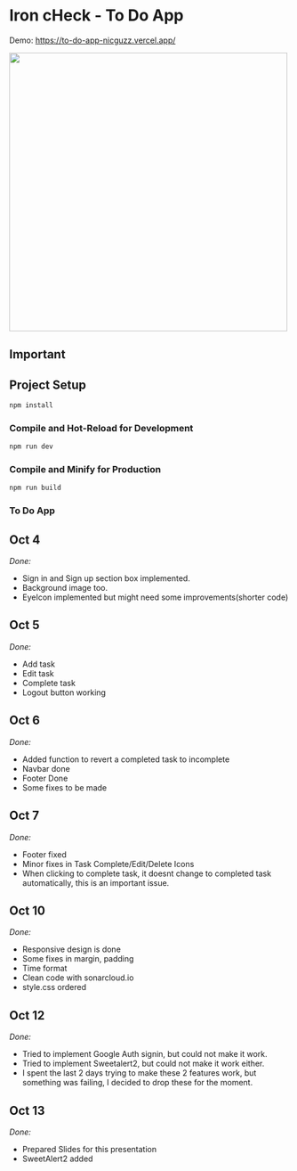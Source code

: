 # Iron cHeck - To Do App

Demo: https://to-do-app-nicguzz.vercel.app/

 <img src="https://res.cloudinary.com/dbmzbapuj/image/upload/v1666183018/Screenshot_2022-10-19_at_14.36.50_bzxqsa.png" width="500"/>

## Important

## Project Setup

```sh
npm install
```

### Compile and Hot-Reload for Development

```sh
npm run dev
```

### Compile and Minify for Production

```sh
npm run build
```

### To Do App

## **Oct 4**

_Done:_

- Sign in and Sign up section box implemented.
- Background image too.
- EyeIcon implemented but might need some improvements(shorter code)

## **Oct 5**

_Done:_

- Add task
- Edit task
- Complete task
- Logout button working

## **Oct 6**

_Done:_

- Added function to revert a completed task to incomplete
- Navbar done
- Footer Done
- Some fixes to be made

## **Oct 7**

_Done:_

- Footer fixed
- Minor fixes in Task Complete/Edit/Delete Icons
- When clicking to complete task, it doesnt change to completed task automatically, this is an important issue.

## **Oct 10**

_Done:_

- Responsive design is done
- Some fixes in margin, padding
- Time format
- Clean code with sonarcloud.io
- style.css ordered

## **Oct 12**

_Done:_

- Tried to implement Google Auth signin, but could not make it work.
- Tried to implement Sweetalert2, but could not make it work either.
- I spent the last 2 days trying to make these 2 features work, but something was failing, I decided to drop these for the moment.

## **Oct 13**

_Done:_

- Prepared Slides for this presentation
- SweetAlert2 added
